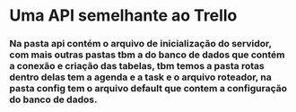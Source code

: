 # Uma API semelhante ao Trello 

### Na pasta api contém o arquivo de inicialização do servidor, com mais outras pastas tbm a do banco de dados que contém a conexão e criação das tabelas, tbm temos a pasta rotas dentro delas tem a agenda e a task e o arquivo roteador, na pasta config tem o arquivo default que contem a configuração do banco de dados.

 